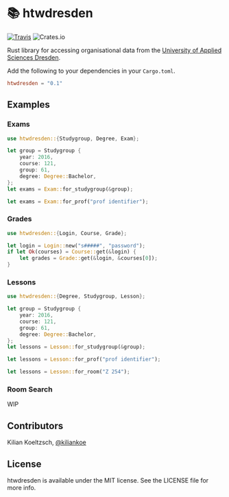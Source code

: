 # 📚 htwdresden

[![Travis](https://img.shields.io/travis/kiliankoe/htwdresden-rs.svg?style=flat-square)](https://travis-ci.org/kiliankoe/htwdresden-rs)
![Crates.io](https://img.shields.io/crates/v/htwdresden.svg?style=flat-square)

Rust library for accessing organisational data from the [University of Applied Sciences Dresden](https://www.htw-dresden.de/).

Add the following to your dependencies in your `Cargo.toml`.

```toml
htwdresden = "0.1"
```

## Examples

### Exams

```rust
use htwdresden::{Studygroup, Degree, Exam};

let group = Studygroup {
    year: 2016,
    course: 121,
    group: 61,
    degree: Degree::Bachelor,
};
let exams = Exam::for_studygroup(&group);

let exams = Exam::for_prof("prof identifier");
```

### Grades

```rust
use htwdresden::{Login, Course, Grade};

let login = Login::new("s#####", "password");
if let Ok(courses) = Course::get(&login) {
    let grades = Grade::get(&login, &courses[0]);
}
```

### Lessons

```rust
use htwdresden::{Degree, Studygroup, Lesson};

let group = Studygroup {
    year: 2016,
    course: 121,
    group: 61,
    degree: Degree::Bachelor,
};
let lessons = Lesson::for_studygroup(&group);

let lessons = Lesson::for_prof("prof identifier");

let lessons = Lesson::for_room("Z 254");
```

### Room Search

WIP

## Contributors

Kilian Koeltzsch, [@kiliankoe](https://github.com/kiliankoe)

## License

htwdresden is available under the MIT license. See the LICENSE file for more info.
